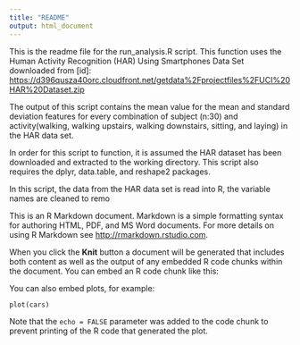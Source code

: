 ```yaml
---
title: "README"
output: html_document
---
```

This is the readme file for the run_analysis.R script.  This function uses the Human Activity Recognition (HAR) Using Smartphones Data Set downloaded from [id]: https://d396qusza40orc.cloudfront.net/getdata%2Fprojectfiles%2FUCI%20HAR%20Dataset.zip 

The output of this script contains the mean value for the mean and standard deviation features for every combination of subject (n:30) and activity(walking, walking upstairs, walking downstairs, sitting, and laying) in the HAR data set.  

In order for this script to function, it is assumed the HAR dataset has been downloaded and extracted to the working directory. This script also requires the dplyr, data.table, and reshape2 packages.

In this script, the data from the HAR data set is read into R, the variable names are cleaned to remo







This is an R Markdown document. Markdown is a simple formatting syntax for authoring HTML, PDF, and MS Word documents. For more details on using R Markdown see <http://rmarkdown.rstudio.com>.

When you click the **Knit** button a document will be generated that includes both content as well as the output of any embedded R code chunks within the document. You can embed an R code chunk like this:


You can also embed plots, for example:

```{r, echo=FALSE}
plot(cars)
```

Note that the `echo = FALSE` parameter was added to the code chunk to prevent printing of the R code that generated the plot.
